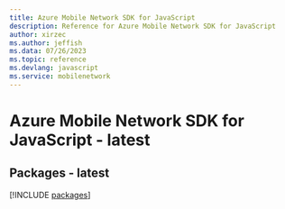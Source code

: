 ```yaml
---
title: Azure Mobile Network SDK for JavaScript
description: Reference for Azure Mobile Network SDK for JavaScript
author: xirzec
ms.author: jeffish
ms.data: 07/26/2023
ms.topic: reference
ms.devlang: javascript
ms.service: mobilenetwork
---
```

# Azure Mobile Network SDK for JavaScript - latest
## Packages - latest
[!INCLUDE [packages](mobile-network-index.md)]